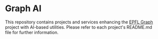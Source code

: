 # Graph AI

This repository contains projects and services enhancing the [EPFL Graph](https://www.epfl.ch/education/educational-initiatives/cede/campusanalytics/epfl-graph/) project with AI-based utilities. Please refer to each project's README.md file for further information.